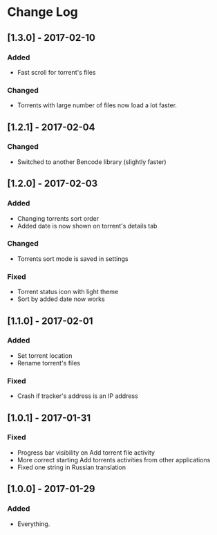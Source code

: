 # Change Log

## [1.3.0] - 2017-02-10
### Added
- Fast scroll for torrent's files

### Changed
- Torrents with large number of files now load a lot faster.

## [1.2.1] - 2017-02-04
### Changed
- Switched to another Bencode library (slightly faster)

## [1.2.0] - 2017-02-03
### Added
- Changing torrents sort order
- Added date is now shown on torrent's details tab

### Changed
- Torrents sort mode is saved in settings

### Fixed
- Torrent status icon with light theme
- Sort by added date now works

## [1.1.0] - 2017-02-01
### Added
- Set torrent location
- Rename torrent's files

### Fixed
- Crash if tracker's address is an IP address

## [1.0.1] - 2017-01-31
### Fixed
- Progress bar visibility on Add torrent file activity
- More correct starting Add torrents activities from other applications
- Fixed one string in Russian translation

## [1.0.0] - 2017-01-29
### Added
- Everything.
